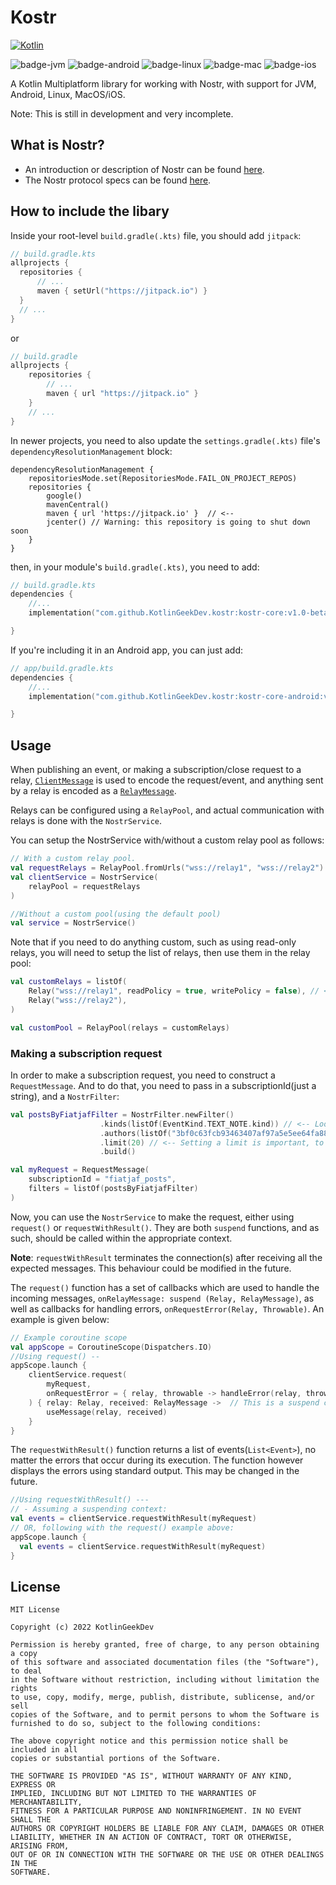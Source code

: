 # Kostr

[![Kotlin](https://img.shields.io/badge/Kotlin-2.0.20-blue?style=flat&logo=kotlin)](https://kotlinlang.org)

![badge-jvm](http://img.shields.io/badge/platform-jvm-DB413D.svg?style=flat)
![badge-android](http://img.shields.io/badge/platform-android-6EDB8D.svg?style=flat)
![badge-linux](http://img.shields.io/badge/platform-linux-2D3F6C.svg?style=flat)
![badge-mac](http://img.shields.io/badge/platform-macos-111111.svg?style=flat)
![badge-ios](http://img.shields.io/badge/platform-ios-CDCDCD.svg?style=flat)

A Kotlin Multiplatform library for working with Nostr, with support for JVM, Android, Linux, MacOS/iOS.

Note: This is still in development and very incomplete.


## What is Nostr?
* An introduction or description of Nostr can be found [here](https://github.com/nostr-protocol/nostr).
* The Nostr protocol specs can be found [here](https://github.com/nostr-protocol/nips).

## How to include the libary
  Inside your root-level `build.gradle(.kts)` file, you should add `jitpack`:
  ``` kotlin
// build.gradle.kts
allprojects {
    repositories {
        // ...
        maven { setUrl("https://jitpack.io") }
    }
    // ...
}
```

or

``` groovy
// build.gradle
allprojects {
    repositories {
        // ...
        maven { url "https://jitpack.io" }
    }
    // ...
}
```

In newer projects, you need to also update the `settings.gradle(.kts)` file's `dependencyResolutionManagement` block:

```
dependencyResolutionManagement {
    repositoriesMode.set(RepositoriesMode.FAIL_ON_PROJECT_REPOS)
    repositories {
        google()
        mavenCentral()
        maven { url 'https://jitpack.io' }  // <--
        jcenter() // Warning: this repository is going to shut down soon
    }
}
```
then, in your module's `build.gradle(.kts)`, you need to add:
```kotlin
// build.gradle.kts
dependencies {
    //...
    implementation("com.github.KotlinGeekDev.kostr:kostr-core:v1.0-beta-06")

}

```
If you're including it in an Android app, you can just add:
```kotlin
// app/build.gradle.kts
dependencies {
    //...
    implementation("com.github.KotlinGeekDev.kostr:kostr-core-android:v1.0-beta-06")

}
```

## Usage
When publishing an event, or making a subscription/close request to a relay, 
[`ClientMessage`](kostr-core/src/commonMain/kotlin/ktnostr/nostr/client/ClientMessage.kt) is used to encode the request/event,
and anything sent by a relay is encoded as a [`RelayMessage`](kostr-core/src/commonMain/kotlin/ktnostr/nostr/relay/RelayMessage.kt).</p>
Relays can be configured using a `RelayPool`, 
and actual communication with relays is done with the `NostrService`.</p>
You can setup the NostrService with/without a custom relay pool as follows:
```kotlin
// With a custom relay pool. 
val requestRelays = RelayPool.fromUrls("wss://relay1", "wss://relay2")
val clientService = NostrService(
    relayPool = requestRelays
)

//Without a custom pool(using the default pool)
val service = NostrService()
```
Note that if you need to do anything custom, such as using read-only relays,
you will need to setup the list of relays, then use them in the relay pool:
```kotlin
val customRelays = listOf(
    Relay("wss://relay1", readPolicy = true, writePolicy = false), // <-- A relay with custom read/write policy.
    Relay("wss://relay2"),
)

val customPool = RelayPool(relays = customRelays)
```
### Making a subscription request
In order to make a subscription request, you need to construct a `RequestMessage`.
And to do that, you need to pass in a subscriptionId(just a string), and a `NostrFilter`:
```kotlin
val postsByFiatjafFilter = NostrFilter.newFilter()
                    .kinds(listOf(EventKind.TEXT_NOTE.kind)) // <-- Looking for posts. Other kinds can be added
                    .authors(listOf("3bf0c63fcb93463407af97a5e5ee64fa883d107ef9e558472c4eb9aaaefa459d")) // <-- The profiles for which we want to find the posts(as indicated by .kinds() above)
                    .limit(20) // <-- Setting a limit is important, to avoid issues with relays
                    .build()

val myRequest = RequestMessage(
    subscriptionId = "fiatjaf_posts",
    filters = listOf(postsByFiatjafFilter)
)
```
Now, you can use the `NostrService` to make the request, either using `request()` or `requestWithResult()`. 
They are both `suspend` functions, and as such, should be called within the appropriate context.</p>
**Note**: `requestWithResult` terminates the connection(s) after receiving all the expected messages. This behaviour could be 
modified in the future.

The `request()` function has a set of callbacks which are used to handle the incoming messages,
`onRelayMessage: suspend (Relay, RelayMessage)`, as well as callbacks for handling errors, `onRequestError(Relay, Throwable)`.
An example is given below:
```kotlin
// Example coroutine scope
val appScope = CoroutineScope(Dispatchers.IO)
//Using request() --
appScope.launch {
    clientService.request(
        myRequest, 
        onRequestError = { relay, throwable -> handleError(relay, throwable) }
    ) { relay: Relay, received: RelayMessage ->  // This is a suspend callback, so suspend functions can be used here.
        useMessage(relay, received)
    }
}
```
The `requestWithResult()` function returns a list of events(`List<Event>`), no matter the errors that occur
during its execution. The function however displays the errors using standard output. This may be changed in the future.
```kotlin
//Using requestWithResult() ---
// - Assuming a suspending context:
val events = clientService.requestWithResult(myRequest)
// OR, following with the request() example above:
appScope.launch {
  val events = clientService.requestWithResult(myRequest)  
}
```
## License

    MIT License
    
    Copyright (c) 2022 KotlinGeekDev
    
    Permission is hereby granted, free of charge, to any person obtaining a copy
    of this software and associated documentation files (the "Software"), to deal
    in the Software without restriction, including without limitation the rights
    to use, copy, modify, merge, publish, distribute, sublicense, and/or sell
    copies of the Software, and to permit persons to whom the Software is
    furnished to do so, subject to the following conditions:
    
    The above copyright notice and this permission notice shall be included in all
    copies or substantial portions of the Software.
    
    THE SOFTWARE IS PROVIDED "AS IS", WITHOUT WARRANTY OF ANY KIND, EXPRESS OR
    IMPLIED, INCLUDING BUT NOT LIMITED TO THE WARRANTIES OF MERCHANTABILITY,
    FITNESS FOR A PARTICULAR PURPOSE AND NONINFRINGEMENT. IN NO EVENT SHALL THE
    AUTHORS OR COPYRIGHT HOLDERS BE LIABLE FOR ANY CLAIM, DAMAGES OR OTHER
    LIABILITY, WHETHER IN AN ACTION OF CONTRACT, TORT OR OTHERWISE, ARISING FROM,
    OUT OF OR IN CONNECTION WITH THE SOFTWARE OR THE USE OR OTHER DEALINGS IN THE
    SOFTWARE.

